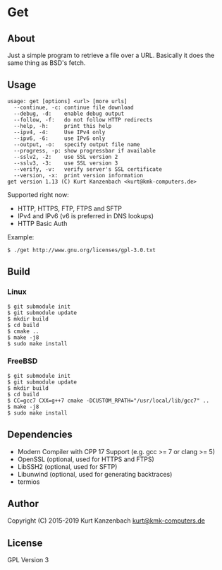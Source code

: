 # Get #

## About ##

Just a simple program to retrieve a file over a URL. Basically it does
the same thing as BSD's fetch.

## Usage ##

    usage: get [options] <url> [more urls]
      --continue, -c: continue file download
      --debug, -d:    enable debug output
      --follow, -f:   do not follow HTTP redirects
      --help, -h:     print this help
      --ipv4, -4:     Use IPv4 only
      --ipv6, -6:     use IPv6 only
      --output, -o:   specify output file name
      --progress, -p: show progressbar if available
      --sslv2, -2:    use SSL version 2
      --sslv3, -3:    use SSL version 3
      --verify, -v:   verify server's SSL certificate
      --version, -x:  print version information
    get version 1.13 (C) Kurt Kanzenbach <kurt@kmk-computers.de>

Supported right now:

- HTTP, HTTPS, FTP, FTPS and SFTP
- IPv4 and IPv6 (v6 is preferred in DNS lookups)
- HTTP Basic Auth

Example:

    $ ./get http://www.gnu.org/licenses/gpl-3.0.txt

## Build ##

### Linux ###

    $ git submodule init
    $ git submodule update
    $ mkdir build
    $ cd build
    $ cmake ..
    $ make -j8
    $ sudo make install

### FreeBSD ###

    $ git submodule init
    $ git submodule update
    $ mkdir build
    $ cd build
    $ CC=gcc7 CXX=g++7 cmake -DCUSTOM_RPATH="/usr/local/lib/gcc7" ..
    $ make -j8
    $ sudo make install

## Dependencies ##

- Modern Compiler with CPP 17 Support (e.g. gcc >= 7 or clang >= 5)
- OpenSSL (optional, used for HTTPS and FTPS)
- LibSSH2 (optional, used for SFTP)
- Libunwind (optional, used for generating backtraces)
- termios

## Author ##

Copyright (C) 2015-2019 Kurt Kanzenbach <kurt@kmk-computers.de>

## License ##

GPL Version 3
